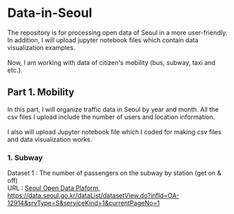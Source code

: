 # Data-in-Seoul
The repository is for processing open data of Seoul in a more user-friendly. In addition, I will upload jupyter notebook files which contain data visualization examples.<br /><br />
Now, I am working with data of citizen's mobility (bus, subway, taxi and etc.).


## Part 1. Mobility

In this part, I will organize traffic data in Seoul by year and month. All the csv files I upload include the number of users and location information.<br /><br />
I also will upload Jupyter notebook file which I coded for making csv files and data visualization works.


### 1. Subway

Dataset 1 : The number of passengers on the subway by station (get on & off) <br />
URL : [Seoul Open Data Plaform, https://data.seoul.go.kr/dataList/datasetView.do?infId=OA-12914&srvType=S&serviceKind=1&currentPageNo=1 ](#https://data.seoul.go.kr/dataList/datasetView.do?infId=OA-12914&srvType=S&serviceKind=1&currentPageNo=1)
